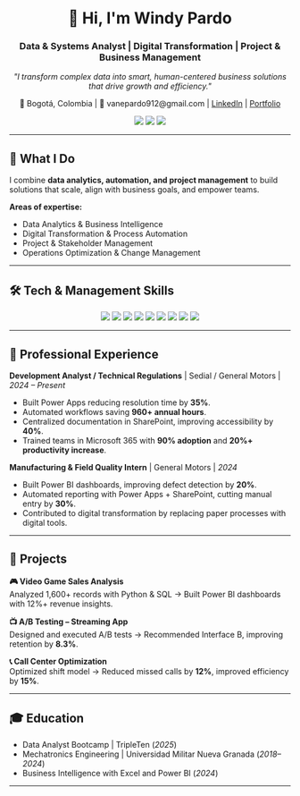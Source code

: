 <h1 align="center">👋 Hi, I'm Windy Pardo</h1>
<h3 align="center">Data & Systems Analyst | Digital Transformation | Project & Business Management</h3>

<p align="center">
  <em>"I transform complex data into smart, human-centered business solutions that drive growth and efficiency."</em>
</p>

<p align="center">
  📍 Bogotá, Colombia | 📧 vanepardo912@gmail.com | 
  <a href="https://linkedin.com/in/windy-vanesa-pardo">LinkedIn</a> | 
  <a href="https://pardo0912.github.io/Portfolio/">Portfolio</a>
</p>

<p align="center">
  <a href="#projects"><img src="https://img.shields.io/badge/-View_Projects-blue?style=for-the-badge"></a>
  <a href="CV_WindyPardo.pdf"><img src="https://img.shields.io/badge/-Download_CV-green?style=for-the-badge"></a>
  <a href="#contact"><img src="https://img.shields.io/badge/-Contact_Me-orange?style=for-the-badge"></a>
</p>

---

## 🚀 What I Do  

I combine **data analytics, automation, and project management** to build solutions that scale, align with business goals, and empower teams.  

**Areas of expertise:**  
- Data Analytics & Business Intelligence  
- Digital Transformation & Process Automation  
- Project & Stakeholder Management  
- Operations Optimization & Change Management  

---

## 🛠️ Tech & Management Skills  

<p align="center">
  <img src="https://img.shields.io/badge/Python-3776AB?style=flat&logo=python&logoColor=white"/>
  <img src="https://img.shields.io/badge/SQL-025E8C?style=flat&logo=postgresql&logoColor=white"/>
  <img src="https://img.shields.io/badge/Power_BI-F2C811?style=flat&logo=powerbi&logoColor=black"/>
  <img src="https://img.shields.io/badge/Power_Apps-742774?style=flat&logo=powerapps&logoColor=white"/>
  <img src="https://img.shields.io/badge/Power_Automate-0066FF?style=flat&logo=powerautomate&logoColor=white"/>
  <img src="https://img.shields.io/badge/Microsoft_365-FF3C00?style=flat&logo=microsoft&logoColor=white"/>
  <img src="https://img.shields.io/badge/Project_Management-2496ED?style=flat&logo=trello&logoColor=white"/>
  <img src="https://img.shields.io/badge/Stakeholder_Management-FF9800?style=flat&logo=handshake&logoColor=white"/>
  <img src="https://img.shields.io/badge/Change_Management-03A9F4?style=flat&logo=autodesk&logoColor=white"/>
</p>

---

## 💼 Professional Experience  

**Development Analyst / Technical Regulations** | Sedial / General Motors | *2024 – Present*  
- Built Power Apps reducing resolution time by **35%**.  
- Automated workflows saving **960+ annual hours**.  
- Centralized documentation in SharePoint, improving accessibility by **40%**.  
- Trained teams in Microsoft 365 with **90% adoption** and **20%+ productivity increase**.  

**Manufacturing & Field Quality Intern** | General Motors | *2024*  
- Built Power BI dashboards, improving defect detection by **20%**.  
- Automated reporting with Power Apps + SharePoint, cutting manual entry by **30%**.  
- Contributed to digital transformation by replacing paper processes with digital tools.  

---

## 📂 Projects  

**🎮 Video Game Sales Analysis**  
Analyzed 1,600+ records with Python & SQL → Built Power BI dashboards with 12%+ revenue insights.  

**📺 A/B Testing – Streaming App**  
Designed and executed A/B tests → Recommended Interface B, improving retention by **8.3%**.  

**📞 Call Center Optimization**  
Optimized shift model → Reduced missed calls by **12%**, improved efficiency by **15%**.  

---

## 🎓 Education  

- Data Analyst Bootcamp | TripleTen (*2025*)  
- Mechatronics Engineering | Universidad Militar Nueva Granada (*2018–2024*)  
- Business Intelligence with Excel and Power BI (*2024*)  

---
